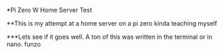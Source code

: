 *Pi Zero W Home Server Test

**This is my attempt at a home server on a pi zero kinda teaching myself

***Lets see if it goes well. 
A ton of this was written in the terminal or in nano. funzo

